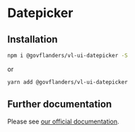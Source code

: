 # Datepicker
## Installation
```bash
npm i @govflanders/vl-ui-datepicker -S
```
or
```bash
yarn add @govflanders/vl-ui-datepicker
```
## Further documentation
Please see [our official documentation](https://overheid.vlaanderen.be/webuniversum/v3/search?q=vl-ui-datepicker).
